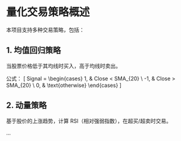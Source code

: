 # 量化交易策略概述
本项目支持多种交易策略，包括：

## 1. 均值回归策略
当股票价格低于其均线时买入，高于均线时卖出。

公式：
\[ Signal = \begin{cases} 
1, & Close < SMA_{20} \\
-1, & Close > SMA_{20} \\
0, & \text{otherwise}
\end{cases} \]

## 2. 动量策略
基于股价的上涨趋势，计算 RSI（相对强弱指数），在超买/超卖时交易。

...
